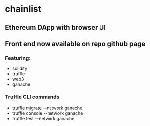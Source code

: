 # chainlist 
## Ethereum DApp with browser UI

## Front end now available on repo github page

### Featuring:
 * solidity
 * truffle
 * web3 
 * ganache 
 

### Truffle CLI commands 
  * truffle migrate --network ganache
  * truffle console --network ganache
  * truffle test --network ganache
